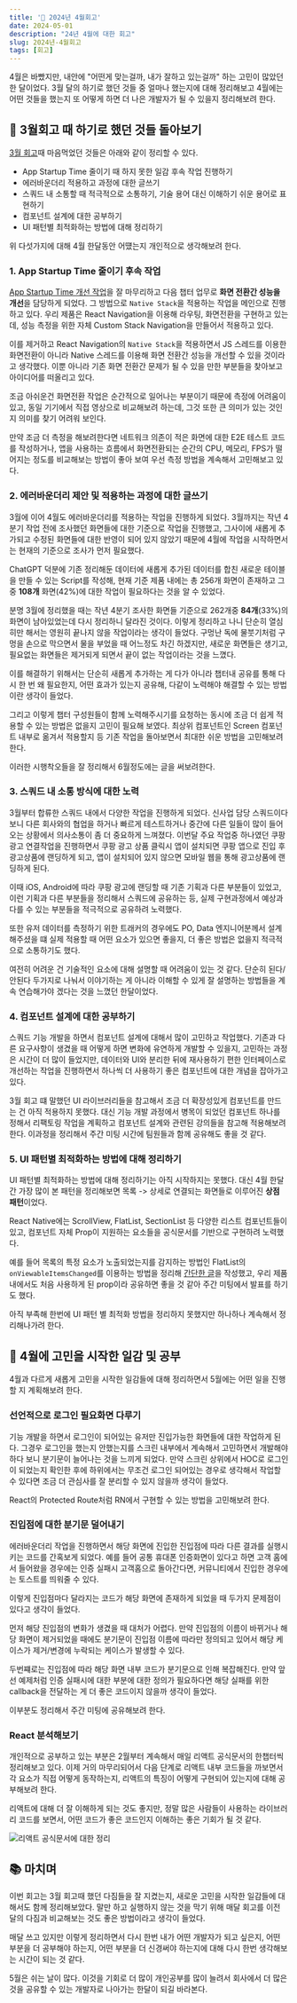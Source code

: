 ```yaml
---
title: '🙌 2024년 4월회고'
date: 2024-05-01
description: "24년 4월에 대한 회고"
slug: 2024년-4월회고
tags: [회고]
---
```


4월은 바빴지만, 내안에 "어떤게 맞는걸까, 내가 잘하고 있는걸까" 하는 고민이 많았던 한 달이었다. 
3월 달의 하기로 했던 것들 중 얼마나 했는지에 대해 정리해보고 4월에는 어떤 것들을 했는지 또 어떻게 하면 더 나은 개발자가 될 수 있을지 정리해보려 한다.

## 💪 3월회고 때 하기로 했던 것들 돌아보기
[3월 회고](https://choi2021.github.io/2024-04-07-2024%EB%85%84-3%EC%9B%94%ED%9A%8C%EA%B3%A0/)때 마음먹었던 것들은 아래와 같이 정리할 수 있다.

- App Startup Time 줄이기 때 하지 못한 일감 후속 작업 진행하기
- 에러바운더리 적용하고 과정에 대한 글쓰기
- 스쿼드 내 소통할 때 적극적으로 소통하기, 기술 용어 대신 이해하기 쉬운 용어로 표현하기
- 컴포넌트 설계에 대한 공부하기
- UI 패턴별 최적화하는 방법에 대해 정리하기

위 다섯가지에 대해 4월 한달동안 어떘는지 개인적으로 생각해보려 한다.

### 1. App Startup Time 줄이기 후속 작업
[App Startup Time 개선 작업](https://choi2021.github.io/2024-03-30-App-StartUp-time-%EA%B0%9C%EC%84%A0/)을 잘 마무리하고 다음 챕터 업무로 **화면 전환간 성능을 개선**을 담당하게 되었다. 그 방법으로 `Native Stack`을 적용하는 작업을 메인으로 진행하고 있다.
우리 제품은 React Navigation을 이용해 라우팅, 화면전환을 구현하고 있는데, 성능 측정을 위한 자체 Custom Stack Navigation을 만들어서 적용하고 있다.

이를 제거하고 React Navigation의 `Native Stack`을 적용하면서 JS 스레드를 이용한 화면전환이 아니라 Native 스레드를 이용해 화면 전환간 성능을 개선할 수 있을 것이라고 생각했다.
이뿐 아니라 기존 화면 전환간 문제가 될 수 있을 만한 부분들을 찾아보고 아이디어를 떠올리고 있다.

조금 아쉬운건 화면전환 작업은 순간적으로 일어나는 부분이기 때문에 측정에 어려움이 있고, 동일 기기에서 직접 영상으로 비교해보려 하는데, 그것 또한 큰 의미가 있는 것인지 의미를 찾기 어려워 보인다.

만약 조금 더 측정을 해보려한다면 네트워크 의존이 적은 화면에 대한 E2E 테스트 코드를 작성하거나, 앱을 사용하는 흐름에서 화면전환되는 순간의 CPU, 메모리, FPS가 떨어지는 정도를 비교해보는 방법이 좋아 보여 우선 측정 방법을 계속해서 고민해보고 있다.

### 2. 에러바운더리 제안 및 적용하는 과정에 대한 글쓰기
3월에 이어 4월도 에러바운더리를 적용하는 작업을 진행하게 되었다. 3월까지는 작년 4분기 작업 전에 조사했던 화면들에 대한 기준으로 작업을 진행했고, 그사이에 새롭게 추가되고 수정된 화면들에 대한 반영이 되어 있지 않았기 때문에 4월에 작업을 시작하면서는 현재의 기준으로 조사가 먼저 필요했다.

ChatGPT 덕분에 기존 정리해둔 데이터에 새롭게 추가된 데이터를 합친 새로운 테이블을 만들 수 있는 Script를 작성해, 현재 기준 제품 내에는 총 256개 화면이 존재하고 그중 **108개** 화면(42%)에 대한 작업이 필요하다는 것을 알 수 있었다.

분명 3월에 정리했을 때는 작년 4분기 조사한 화면들 기준으로 262개중 **84개**(33%)의 화면이 남아있었는데 다시 정리하니 달라진 것이다. 이렇게 정리하고 나니 단순히 열심히만 해서는 영원히 끝나지 않을 작업이라는 생각이 들었다. 
구멍난 독에 물붓기처럼 구멍을 손으로 막으면서 물을 부었을 때 어느정도 차긴 하겠지만, 새로운 화면들은 생기고, 필요없는 화면들은 제거되게 되면서 끝이 없는 작업이라는 것을 느꼈다.

이를 해결하기 위해서는 단순히 새롭게 추가하는 게 다가 아니라 챕터내 공유를 통해 다시 한 번 왜 필요한지, 어떤 효과가 있는지 공유해, 다같이 노력해야 해결할 수 있는 방법이란 생각이 들었다. 

그리고 이렇게 챕터 구성원들이 함께 노력해주시기를 요청하는 동시에 조금 더 쉽게 적용할 수 있는 방법은 없을지 고민이 필요해 보였다. 최상위 컴포넌트인 Screen 컴포넌트 내부로 옮겨서 적용할지 등 기존 작업을 돌아보면서 최대한 쉬운 방법을 고민해보려 한다.

이러한 시행착오들을 잘 정리해서 6월정도에는 글을 써보려한다.

### 3. 스쿼드 내 소통 방식에 대한 노력
3월부터 합류한 스쿼드 내에서 다양한 작업을 진행하게 되었다. 신사업 담당 스쿼드이다 보니 다른 회사와의 협업을 하거나 빠르게 테스트하거나 중간에 다른 일들이 많이 들어오는 상황에서 의사소통이 좀 더 중요하게 느껴졌다.
이번달 주요 작업중 하나였던 쿠팡광고 연결작업을 진행하면서 쿠팡 광고 상품 클릭시 앱이 설치되면 쿠팡 앱으로 진입 후 광고상품에 랜딩하게 되고, 앱이 설치되어 있지 않으면 모바일 웹을 통해 광고상품에 랜딩하게 된다.

이때 iOS, Android에 따라 쿠팡 광고에 랜딩할 때 기존 기획과 다른 부분들이 있었고, 이런 기획과 다른 부분들을 정리해서 스쿼드에 공유하는 등, 실제 구현과정에서 예상과 다를 수 있는 부분들을 적극적으로 공유하려 노력했다.

또한 유저 데이터를 측정하기 위한 트래커의 경우에도 PO, Data 엔지니어분께서 설계해주셨을 떄 실제 적용할 때 어떤 요소가 있으면 좋을지, 더 좋은 방법은 없을지 적극적으로 소통하기도 했다.

여전히 어려운 건 기술적인 요소에 대해 설명할 때 어려움이 있는 것 같다. 단순히 된다/안된다 두가지로 나눠서 이야기하는 게 아니라 이해할 수 있게 잘 설명하는 방법들을 계속 연습해가야 겠다는 것을 느꼈던 한달이었다.

### 4. 컴포넌트 설계에 대한 공부하기
스쿼드 기능 개발을 하면서 컴포넌트 설계에 대해서 많이 고민하고 작업했다. 
기존과 다른 요구사항이 생겼을 때 어떻게 하면 변화에 유연하게 개발할 수 있을지, 고민하는 과정은 시간이 더 많이 들었지만, 데이터와 UI와 분리한 뒤에 재사용하기 편한 인터페이스로 개선하는 작업을 진행하면서 하나씩 더 사용하기 좋은 컴포넌트에 대한 개념을 잡아가고 있다.

3월 회고 떄 말했던 UI 라이브러리들을 참고해서 조금 더 확장성있게 컴포넌트를 만드는 건 아직 적용하지 못했다. 대신 기능 개발 과정에서 병목이 되었던 컴포넌트 하나를 정해서 리팩토링 작업을 계획하고 컴포넌트 설계와 관련된 강의들을 참고해 적용해보려한다.
이과정을 정리해서 주간 미팅 시간에 팀원들과 함께 공유해도 좋을 것 같다.

### 5. UI 패턴별 최적화하는 방법에 대해 정리하기
UI 패턴별 최적화하는 방법에 대해 정리하기는 아직 시작하지는 못했다. 대신 4월 한달간 가장 많이 본 패턴을 정리해보면 목록 -> 상세로 연결되는 화면들로 이루어진 **상점 패턴**이었다.

React Native에는 ScrollView, FlatList, SectionList 등 다양한 리스트 컴포넌트들이 있고, 컴포넌트 자체 Prop이 지원하는 요소들을 공식문서를 기반으로 구현하려 노력했다.

예를 들어 목록의 특정 요소가 노출되었는지를 감지하는 방법인 FlatList의 `onViewableItemsChanged`를 이용하는 방법을 정리해 [간단한 글](https://choi2021.github.io/2024-04-21-onViewableItemsChanged-%EC%9D%B4%ED%95%B4%ED%95%B4%EB%B3%B4%EA%B8%B0/)을 작성했고, 
우리 제품내에서도 처음 사용하게 된 prop이라 공유하면 좋을 것 같아 주간 미팅에서 발표를 하기도 했다.

아직 부족해 한번에 UI 패턴 별 최적화 방법을 정리하지 못했지만 하나하나 계속해서 정리해나가려 한다.

## 🚀 4월에 고민을 시작한 일감 및 공부
4월과 다르게 새롭게 고민을 시작한 일감들에 대해 정리하면서 5월에는 어떤 일을 진행할 지 계획해보려 한다.

### 선언적으로 로그인 필요화면 다루기
기능 개발을 하면서 로그인이 되어있는 유저만 진입가능한 화면들에 대한 작업하게 된다. 그경우 로그인을 했는지 안했는지를 스크린 내부에서 계속해서 고민하면서 개발해야하다 보니 분기문이 늘어나는 것을 느끼게 되었다.
만약 스크린 상위에서 HOC로 로그인이 되었는지 확인한 후에 하위에서는 무조건 로그인 되어있는 경우로 생각해서 작업할 수 있다면 조금 더 관심사를 잘 분리할 수 있지 않을까 생각이 들었다.

React의 Protected Route처럼 RN에서 구현할 수 있는 방법을 고민해보려 한다.

### 진입점에 대한 분기문 덜어내기 
에러바운더리 작업을 진행하면서 해당 화면에 진입한 진입점에 따라 다른 결과를 실행시키는 코드를 간혹보게 되었다.
예를 들어 공통 휴대폰 인증화면이 있다고 하면 고객 홈에서 들어왔을 경우에는 인증 실패시 고객홈으로 돌아간다면, 커뮤니티에서 진입한 경우에는 토스트를 띄워줄 수 있다.

이렇게 진입점마다 달라지는 코드가 해당 화면에 존재하게 되었을 때 두가지 문제점이 있다고 생각이 들었다.

먼저 해당 진입점의 변화가 생겼을 때 대처가 어렵다. 만약 진입점의 이름이 바뀌거나 해당 화면이 제거되었을 때에도 분기문이 진입점 이름에 따라만 정의되고 있어서 해당 케이스가 제거/변경에 누락되는 케이스가 발생할 수 있다.

두번쨰로는 진입점에 따라 해당 화면 내부 코드가 분기문으로 인해 복잡해진다. 만약 앞선 예제처럼 인증 실패시에 대한 부분에 대한 정의가 필요하다면 해당 실패를 위한 callback을 전달하는 게 더 좋은 코드이지 않을까 생각이 들었다.

이부분도 정리해서 주간 미팅에 공유해보려 한다.

### React 분석해보기
개인적으로 공부하고 있는 부분은 2월부터 계속해서 매일 리액트 공식문서의 한챕터씩 정리해보고 있다. 이제 거의 마무리되어서 다음 단계로 리액트 내부 코드들을 까보면서 각 요소가 직접 어떻게 동작하는지,
리액트의 특징이 어떻게 구현되어 있는지에 대해 공부해보려 한다. 

리액트에 대해 더 잘 이해하게 되는 것도 좋지만, 정말 많은 사람들이 사용하는 라이브러리 코드를 보면서, 어떤 코드가 좋은 코드인지 이해하는 좋은 기회가 될 것 같다.

![리액트 공식문서에 대한 정리](리액트-정리.png)

## 📚 마치며
이번 회고는 3월 회고때 했던 다짐들을 잘 지켰는지, 새로운 고민을 시작한 일감들에 대해서도 함께 정리해보았다.
말만 하고 실행하지 않는 것을 막기 위해 매달 회고를 이전 달의 다짐과 비교해보는 것도 좋은 방법이라고 생각이 들었다.

매달 쓰고 있지만 이렇게 정리하면서 다시 한번 내가 어떤 개발자가 되고 싶은지, 어떤 부분을 더 공부해야 하는지, 어떤 부분을 더 신경써야 하는지에 대해 다시 한번 생각해보는 시간이 되는 것 같다.

5월은 쉬는 날이 많다. 이것을 기회로 더 많이 개인공부를 많이 늘려서 회사에서 더 많은 것을 공유할 수 있는 개발자로 나아가는 한달이 되길 바라본다.
